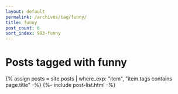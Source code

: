 ```yaml
---
layout: default
permalink: /archives/tag/funny/
title: funny
post_count: 6
sort_index: 993-funny
---
```

<h1 class="page-heading">Posts tagged with funny</h1>
{% assign posts = site.posts | where_exp: "item", "item.tags contains page.title" -%}
{%- include post-list.html -%}
